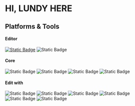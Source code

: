 HI, LUNDY HERE
======================

## Platforms & Tools

#### Editor
[![Static Badge](https://img.shields.io/badge/Sonoma-macOS?style=flat&logo=apple&label=macOS&color=%23A5D6A7&link=https%3A%2F%2Fwww.apple.com%2Fmacos%2Fsonoma%2F)](https://www.apple.com/macos/sequoia/)
![Static Badge](https://img.shields.io/badge/VSCode-IDE?style=flat&logo=Visual-Studio-Code&label=IDE&color=%234884B5)


#### Core
![Static Badge](https://img.shields.io/badge/Python3-%23096597?logo=Python&logoColor=white)
![Static Badge](https://img.shields.io/badge/CSS3-%2346A5D4?logo=CSS3&logoColor=white&color=%2346A5D4)
![Static Badge](https://img.shields.io/badge/HTML5-%23D6723D?logo=HTML5&logoColor=white&color=%23D6723D)
![Static Badge](https://img.shields.io/badge/JavaScript-%23FEF8C0?logo=JavaScript&logoColor=white&color=%23FEF8C0)


#### Edit with
![Static Badge](https://img.shields.io/badge/Photoshop-%23578CB6?logo=AdobePhotoshop&logoColor=white&color=%23578CB6)
![Static Badge](https://img.shields.io/badge/AdobeIllustrator-%23ED9F3B?logo=AdobeIllustrator&logoColor=white&color=%23ED9F3B)
![Static Badge](https://img.shields.io/badge/AfterEffects-%237150B2?logo=AdobeAfterEffects&logoColor=white&color=%237150B2)
![Static Badge](https://img.shields.io/badge/Framer-%2355C4D2?logo=Framer&logoColor=white&color=%2355C4D2)
![Static Badge](https://img.shields.io/badge/Figma-%23D68BA4?logo=Figma&logoColor=white&color=%23D68BA4)
![Static Badge](https://img.shields.io/badge/Blender-%23F5A035?logo=Blender&logoColor=white&color=%23F5A035)

